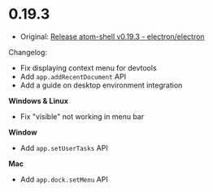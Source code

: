 # 0.19.3

* Original: [Release atom-shell v0.19.3 - electron/electron](https://github.com/electron/electron/releases/tag/v0.19.3)

Changelog:

* Fix displaying context menu for devtools
* Add `app.addRecentDocument` API
* Add a guide on desktop environment integration

**Windows & Linux**

* Fix "visible" not working in menu bar

**Window**

* Add `app.setUserTasks` API

**Mac**

* Add `app.dock.setMenu` API

